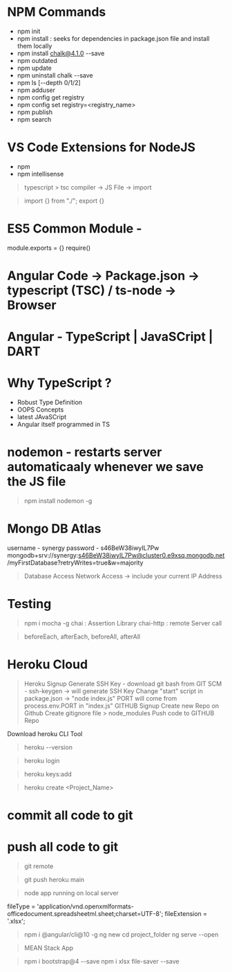 # NPM Commands
- npm init
- npm install : seeks for dependencies in package.json file and install them locally
- npm install chalk@4.1.0 --save
- npm outdated
- npm update
- npm uninstall chalk --save
- npm ls [--depth 0/1/2]
- npm adduser
- npm config get registry
- npm config set registry=<registry_name>
- npm publish
- npm search

# VS Code Extensions for NodeJS
- npm 
- npm intellisense


<!-- > ng serve --port="4000" --prod --base-href="" -->
<!-- http://localhost:4200 -->


> typescript > tsc compiler -> JS File -> import

<!-- ES6 module import -->
> import {} from "./";
> export {}

# ES5 Common Module - 
module.exports = {}
require()

# Angular Code -> Package.json -> typescript (TSC) / ts-node -> Browser

# Angular - TypeScript | JavaSCript | DART
# Why TypeScript ?
 - Robust Type Definition
 - OOPS Concepts
 - latest JAvaSCript 
 - Angular itself programmed in TS


 # nodemon - restarts server automaticaaly whenever we save the JS file
> npm install nodemon -g

# Mongo DB Atlas
username - synergy
password - s46BeW38iwyIL7Pw 
mongodb+srv://synergy:s46BeW38iwyIL7Pw@cluster0.e9xsq.mongodb.net/myFirstDatabase?retryWrites=true&w=majority

> Database Access
> Network Access -> include your current IP Address


# Testing 
> npm i mocha -g
> chai : Assertion Library
> chai-http : remote Server call

> beforeEach, afterEach, beforeAll, afterAll


# Heroku Cloud

> Heroku Signup
> Generate SSH Key
    - download git bash from GIT SCM
    - ssh-keygen -> will generate SSH Key
> Change "start" script in package.json -> "node index.js"
> PORT will come from process.env.PORT in "index.js"
> GITHUB Signup
> Create new Repo on Github
> Create gitignore file > node_modules
> Push code to GITHUB Repo



Download heroku CLI Tool

> heroku --version

> heroku login

> heroku keys:add

> heroku create <Project_Name>

# commit all code to git

# push all code to git

> git remote

> git push heroku main

<!-- Nodemon, mocha -->





> node app running on local server





fileType = 'application/vnd.openxmlformats-officedocument.spreadsheetml.sheet;charset=UTF-8';
  fileExtension = '.xlsx';



  > npm i @angular/cli@10 -g
  > ng new <projectName>
  > cd project_folder
  > ng serve --open

  > MEAN Stack App

  > npm i bootstrap@4 --save
  > npm i xlsx file-saver --save